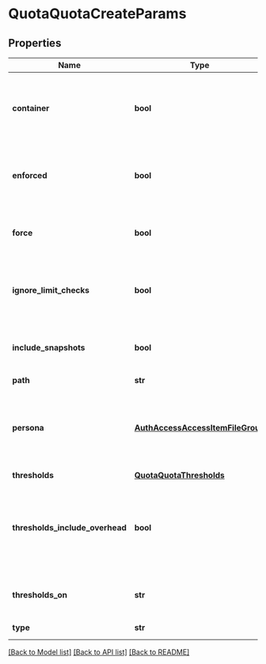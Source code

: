 # QuotaQuotaCreateParams

## Properties
Name | Type | Description | Notes
------------ | ------------- | ------------- | -------------
**container** | **bool** | If true, SMB shares using the quota directory see the quota thresholds as share size. | [optional] 
**enforced** | **bool** | True if the quota provides enforcement, otherwise an accounting quota. | [optional] 
**force** | **bool** | Force creation of quotas on the root of /ifs or percent based quotas. | [optional] 
**ignore_limit_checks** | **bool** | If true, skip child quota&#39;s threshold comparison with parent quota path. | [optional] 
**include_snapshots** | **bool** | If true, quota governs snapshot data as well as head data. | 
**path** | **str** |  | 
**persona** | [**AuthAccessAccessItemFileGroup**](AuthAccessAccessItemFileGroup.md) | Specifies properties for a persona, which consists of either a &#39;type&#39; and a &#39;name&#39; or an &#39;ID&#39;. | [optional] 
**thresholds** | [**QuotaQuotaThresholds**](QuotaQuotaThresholds.md) |  | [optional] 
**thresholds_include_overhead** | **bool** | This option is deprecated. Use the option &#39;thresholds_on&#39; to select the usage on which thresholds to apply. | [optional] 
**thresholds_on** | **str** | Thresholds apply on quota accounting metric. | [optional] [default to 'fslogicalsize']
**type** | **str** | The type of quota. | 

[[Back to Model list]](../README.md#documentation-for-models) [[Back to API list]](../README.md#documentation-for-api-endpoints) [[Back to README]](../README.md)


